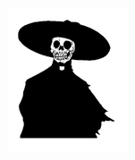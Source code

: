 <img align="left" src="https://github.com/potatokuka/potatokuka/blob/master/image/hat1.png" width="215" height="260">
